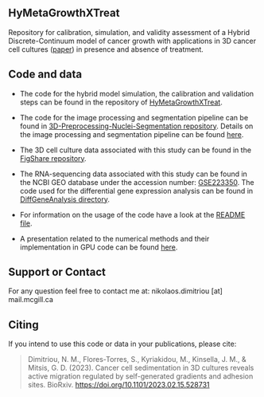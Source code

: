 ## HyMetaGrowthXTreat

Repository for calibration, simulation, and validity assessment of a
Hybrid Discrete-Continuum model of cancer growth with applications in
3D cancer cell cultures ([paper](https://doi.org/10.1101/2023.02.15.528731)) in presence and absence of treatment.

## Code and data
- The code for the hybrid model simulation, the calibration and validation steps can be found in the repository of [HyMetaGrowthXTreat](https://github.com/NMDimitriou/HyMetaGrowthXTreat).

- The code for the image processing and segmentation pipeline can be found in [3D-Preprocessing-Nuclei-Segmentation repository](https://github.com/NMDimitriou/3D-Preprocessing-Nuclei-Segmentation). Details on the image processing and segmentation pipeline can be found [here](https://t.co/vd68g8qOTv).

- The 3D cell culture data associated with this study can be found in the [FigShare repository](https://figshare.com/projects/3D-GROWTH-MDA-MB-231-SERIES-12/118989).

- The RNA-sequencing data associated with this study can be found in the NCBI GEO database under the accession number: [GSE223350](https://www.ncbi.nlm.nih.gov/geo/query/acc.cgi?acc=GSE223350). The code used for the differential gene expression analysis can be found in [DiffGeneAnalysis directory](https://github.com/NMDimitriou/HyMetaGrowthXTreat/tree/main/DiffGeneAnalysis).

- For information on the usage of the code have a look at the [README file](https://github.com/NMDimitriou/HyMetaGrowthXTreat/blob/main/README.md).

- A presentation related to the numerical methods and their implementation in GPU code can be found [here](https://github.com/NMDimitriou/HyMetaGrowthXTreat/blob/main/numerical_methods_implementation_gpus.pdf).


## Support or Contact
For any question feel free to contact me at: nikolaos.dimitriou [at] mail.mcgill.ca

## Citing
If you intend to use this code or data in your publications, please cite:
> Dimitriou, N. M., Flores-Torres, S., Kyriakidou, M., Kinsella, J. M., & Mitsis, G. D. (2023). Cancer cell sedimentation in 3D cultures reveals active migration regulated by self-generated gradients and adhesion sites. BioRxiv. https://doi.org/10.1101/2023.02.15.528731

